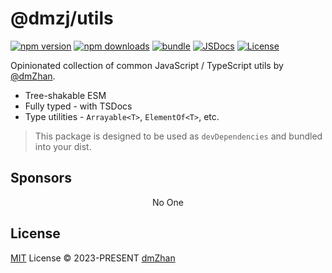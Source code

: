 # @dmzj/utils

[![npm version][npm-version-src]][npm-version-href]
[![npm downloads][npm-downloads-src]][npm-downloads-href]
[![bundle][bundle-src]][bundle-href]
[![JSDocs][jsdocs-src]][jsdocs-href]
[![License][license-src]][license-href]

Opinionated collection of common JavaScript / TypeScript utils by [@dmZhan](https://github.com/dmZhan).

- Tree-shakable ESM
- Fully typed - with TSDocs
- Type utilities - `Arrayable<T>`, `ElementOf<T>`, etc.

> This package is designed to be used as `devDependencies` and bundled into your dist.

## Sponsors

<p align="center">
  No One
</p>

## License

[MIT](./LICENSE) License © 2023-PRESENT [dmZhan](https://github.com/dmZhan)

<!-- Badges -->

[npm-version-src]: https://img.shields.io/npm/v/@dmzj/utils?style=flat&colorA=080f12&colorB=1fa669
[npm-version-href]: https://npmjs.com/package/@dmzj/utils
[npm-downloads-src]: https://img.shields.io/npm/dm/@dmzj/utils?style=flat&colorA=080f12&colorB=1fa669
[npm-downloads-href]: https://npmjs.com/package/@dmzj/utils
[bundle-src]: https://img.shields.io/bundlephobia/minzip/@dmzj/utils?style=flat&colorA=080f12&colorB=1fa669&label=minzip
[bundle-href]: https://bundlephobia.com/result?p=@dmzj/utils
[license-src]: https://img.shields.io/github/license/dm/@dmzj/utils.svg?style=flat&colorA=080f12&colorB=1fa669
[license-href]: https://github.com/dmZhan/utils/blob/main/LICENSE
[jsdocs-src]: https://img.shields.io/badge/jsdocs-reference-080f12?style=flat&colorA=080f12&colorB=1fa669
[jsdocs-href]: https://www.jsdocs.io/package/@dmzj/utils
